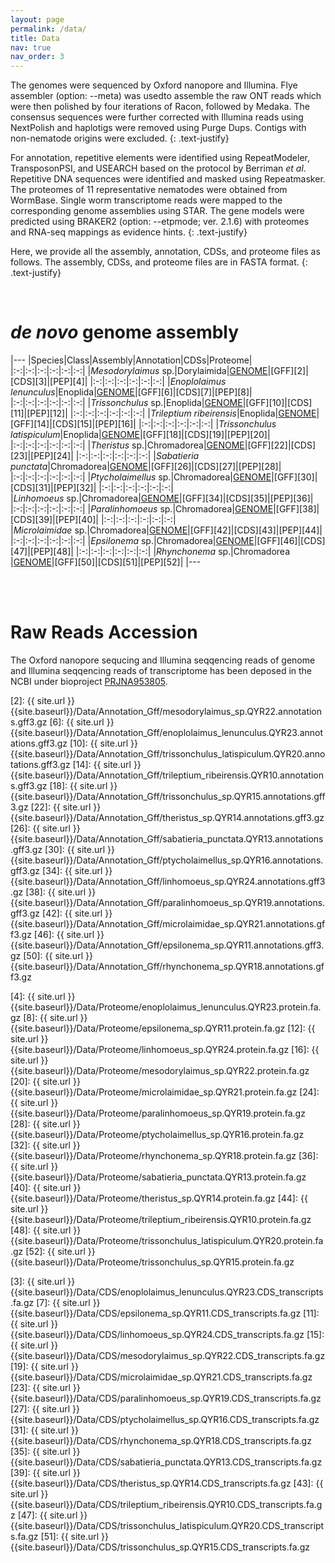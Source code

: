 ```yaml
---
layout: page
permalink: /data/
title: Data
nav: true
nav_order: 3
---
```


The genomes were sequenced by Oxford nanopore and Illumina. Flye assembler (option: --meta) was usedto assemble the raw ONT reads which were then polished by four iterations of Racon, followed by Medaka. The consensus sequences were further corrected with Illumina reads using NextPolish and haplotigs were removed using Purge Dups. Contigs with non-nematode origins were excluded. 
{: .text-justify}

For annotation, repetitive elements were identified using RepeatModeler, TransposonPSI, and USEARCH based on the protocol by Berriman *et al*. Repetitive DNA sequences were identified and masked using Repeatmasker. The proteomes of 11 representative nematodes were obtained from WormBase. Single worm transcriptome reads were mapped to the corresponding genome assemblies using STAR. The gene models were predicted using BRAKER2 (option: --etpmode; ver. 2.1.6) with proteomes and RNA-seq mappings as evidence hints. 
{: .text-justify}

Here, we provide all the assembly, annotation, CDSs, and proteome files as follows. The assembly, CDSs, and proteome files are in FASTA format.
{: .text-justify}

<br>

# *de novo* genome assembly

|---
|Species|Class|Assembly|Annotation|CDSs|Proteome|
|:-:|:-:|:-:|:-:|:-:|:-:|
|*Mesodorylaimus* sp.|Dorylaimida|[GENOME](https://ftp.ebi.ac.uk/pub/databases/wormbase/parasite/datasets/PRJNA953805/mesodorylaimus_sp/PRJNA953805/mesodorylaimus_sp.QYR22.genomics.fa)|[GFF][2]|[CDS][3]|[PEP][4]|
|:-:|:-:|:-:|:-:|:-:|:-:|
|*Enoplolaimus lenunculus*|Enoplida|[GENOME](https://ftp.ebi.ac.uk/pub/databases/wormbase/parasite/datasets/PRJNA953805/enoplolaimus_lenunculus/PRJNA953805/enoplolaimus_lenunculus.QYR23.genomics.fa)|[GFF][6]|[CDS][7]|[PEP][8]|
|:-:|:-:|:-:|:-:|:-:|:-:|
|*Trissonchulus* sp.|Enoplida|[GENOME](https://ftp.ebi.ac.uk/pub/databases/wormbase/parasite/datasets/PRJNA953805/trissonchulus_sp/PRJNA953805/trissonchulus_sp.QYR15.genomics.fa)|[GFF][10]|[CDS][11]|[PEP][12]|
|:-:|:-:|:-:|:-:|:-:|:-:|
|*Trileptium ribeirensis*|Enoplida|[GENOME](https://ftp.ebi.ac.uk/pub/databases/wormbase/parasite/datasets/PRJNA953805/trileptium_ribeirensis/PRJNA953805/trileptium_ribeirensis.QYR10.genomics.fa)|[GFF][14]|[CDS][15]|[PEP][16]|
|:-:|:-:|:-:|:-:|:-:|:-:|
|*Trissonchulus latispiculum*|Enoplida|[GENOME](https://ftp.ebi.ac.uk/pub/databases/wormbase/parasite/datasets/PRJNA953805/trissonchulus_latispiculum/PRJNA953805/trissonchulus_latispiculum.QYR20.genomics.fa)|[GFF][18]|[CDS][19]|[PEP][20]|
|:-:|:-:|:-:|:-:|:-:|:-:|
|*Theristus* sp.|Chromadorea|[GENOME](https://ftp.ebi.ac.uk/pub/databases/wormbase/parasite/datasets/PRJNA953805/theristus_sp/PRJNA953805/theristus_sp.QYR14.genomics.fa)|[GFF][22]|[CDS][23]|[PEP][24]|
|:-:|:-:|:-:|:-:|:-:|:-:|
|*Sabatieria punctata*|Chromadorea|[GENOME](https://ftp.ebi.ac.uk/pub/databases/wormbase/parasite/datasets/PRJNA953805/sabatieria_punctata/PRJNA953805/sabatieria_punctata.QYR13.genomics.fa)|[GFF][26]|[CDS][27]|[PEP][28]|
|:-:|:-:|:-:|:-:|:-:|:-:|
|*Ptycholaimellus* sp.|Chromadorea|[GENOME](https://ftp.ebi.ac.uk/pub/databases/wormbase/parasite/datasets/PRJNA953805/ptycholaimellus_sp/PRJNA953805/ptycholaimellus_sp.QYR16.genomics.fa)|[GFF][30]|[CDS][31]|[PEP][32]|
|:-:|:-:|:-:|:-:|:-:|:-:|
|*Linhomoeus* sp.|Chromadorea|[GENOME](https://ftp.ebi.ac.uk/pub/databases/wormbase/parasite/datasets/PRJNA953805/linhomoeus_sp/PRJNA953805/linhomoeus_sp.QYR24.genomics.fa)|[GFF][34]|[CDS][35]|[PEP][36]|
|:-:|:-:|:-:|:-:|:-:|:-:|
|*Paralinhomoeus* sp.|Chromadorea|[GENOME](https://ftp.ebi.ac.uk/pub/databases/wormbase/parasite/datasets/PRJNA953805/paralinhomoeus_sp/PRJNA953805/paralinhomoeus_sp.QYR19.genomics.fa)|[GFF][38]|[CDS][39]|[PEP][40]|
|:-:|:-:|:-:|:-:|:-:|:-:|
|*Microlaimidae* sp.|Chromadorea|[GENOME](https://ftp.ebi.ac.uk/pub/databases/wormbase/parasite/datasets/PRJNA953805/microlaimidae_sp/PRJNA953805/microlaimidae_sp.QYR21.genomics.fa)|[GFF][42]|[CDS][43]|[PEP][44]|
|:-:|:-:|:-:|:-:|:-:|:-:|
|*Epsilonema* sp.|Chromadorea|[GENOME](https://ftp.ebi.ac.uk/pub/databases/wormbase/parasite/datasets/PRJNA953805/epsilonema_sp/PRJNA953805/epsilonema_sp.QYR11.genomics.fa)|[GFF][46]|[CDS][47]|[PEP][48]|
|:-:|:-:|:-:|:-:|:-:|:-:|
|*Rhynchonema* sp.|Chromadorea |[GENOME](https://ftp.ebi.ac.uk/pub/databases/wormbase/parasite/datasets/PRJNA953805/rhynchonema_sp/PRJNA953805/rhynchonema_sp.QYR18.genomics.fa)|[GFF][50]|[CDS][51]|[PEP][52]|
|---

<br><br>

# Raw Reads Accession
The Oxford nanopore sequcing and Illumina seqqencing reads of genome and Illumina seqqencing reads of transcriptome has been deposed in the NCBI under bioproject [PRJNA953805](https://www.ncbi.nlm.nih.gov/bioproject/PRJNA953805). 


[2]: {{ site.url }}{{site.baseurl}}/Data/Annotation_Gff/mesodorylaimus_sp.QYR22.annotations.gff3.gz
[6]: {{ site.url }}{{site.baseurl}}/Data/Annotation_Gff/enoplolaimus_lenunculus.QYR23.annotations.gff3.gz
[10]: {{ site.url }}{{site.baseurl}}/Data/Annotation_Gff/trissonchulus_latispiculum.QYR20.annotations.gff3.gz
[14]: {{ site.url }}{{site.baseurl}}/Data/Annotation_Gff/trileptium_ribeirensis.QYR10.annotations.gff3.gz
[18]: {{ site.url }}{{site.baseurl}}/Data/Annotation_Gff/trissonchulus_sp.QYR15.annotations.gff3.gz
[22]: {{ site.url }}{{site.baseurl}}/Data/Annotation_Gff/theristus_sp.QYR14.annotations.gff3.gz
[26]: {{ site.url }}{{site.baseurl}}/Data/Annotation_Gff/sabatieria_punctata.QYR13.annotations.gff3.gz
[30]: {{ site.url }}{{site.baseurl}}/Data/Annotation_Gff/ptycholaimellus_sp.QYR16.annotations.gff3.gz
[34]: {{ site.url }}{{site.baseurl}}/Data/Annotation_Gff/linhomoeus_sp.QYR24.annotations.gff3.gz
[38]: {{ site.url }}{{site.baseurl}}/Data/Annotation_Gff/paralinhomoeus_sp.QYR19.annotations.gff3.gz
[42]: {{ site.url }}{{site.baseurl}}/Data/Annotation_Gff/microlaimidae_sp.QYR21.annotations.gff3.gz
[46]: {{ site.url }}{{site.baseurl}}/Data/Annotation_Gff/epsilonema_sp.QYR11.annotations.gff3.gz
[50]: {{ site.url }}{{site.baseurl}}/Data/Annotation_Gff/rhynchonema_sp.QYR18.annotations.gff3.gz

[4]: {{ site.url }}{{site.baseurl}}/Data/Proteome/enoplolaimus_lenunculus.QYR23.protein.fa.gz
[8]: {{ site.url }}{{site.baseurl}}/Data/Proteome/epsilonema_sp.QYR11.protein.fa.gz
[12]: {{ site.url }}{{site.baseurl}}/Data/Proteome/linhomoeus_sp.QYR24.protein.fa.gz
[16]: {{ site.url }}{{site.baseurl}}/Data/Proteome/mesodorylaimus_sp.QYR22.protein.fa.gz
[20]: {{ site.url }}{{site.baseurl}}/Data/Proteome/microlaimidae_sp.QYR21.protein.fa.gz
[24]: {{ site.url }}{{site.baseurl}}/Data/Proteome/paralinhomoeus_sp.QYR19.protein.fa.gz
[28]: {{ site.url }}{{site.baseurl}}/Data/Proteome/ptycholaimellus_sp.QYR16.protein.fa.gz
[32]: {{ site.url }}{{site.baseurl}}/Data/Proteome/rhynchonema_sp.QYR18.protein.fa.gz
[36]: {{ site.url }}{{site.baseurl}}/Data/Proteome/sabatieria_punctata.QYR13.protein.fa.gz
[40]: {{ site.url }}{{site.baseurl}}/Data/Proteome/theristus_sp.QYR14.protein.fa.gz
[44]: {{ site.url }}{{site.baseurl}}/Data/Proteome/trileptium_ribeirensis.QYR10.protein.fa.gz
[48]: {{ site.url }}{{site.baseurl}}/Data/Proteome/trissonchulus_latispiculum.QYR20.protein.fa.gz
[52]: {{ site.url }}{{site.baseurl}}/Data/Proteome/trissonchulus_sp.QYR15.protein.fa.gz

[3]: {{ site.url }}{{site.baseurl}}/Data/CDS/enoplolaimus_lenunculus.QYR23.CDS_transcripts.fa.gz
[7]: {{ site.url }}{{site.baseurl}}/Data/CDS/epsilonema_sp.QYR11.CDS_transcripts.fa.gz
[11]: {{ site.url }}{{site.baseurl}}/Data/CDS/linhomoeus_sp.QYR24.CDS_transcripts.fa.gz
[15]: {{ site.url }}{{site.baseurl}}/Data/CDS/mesodorylaimus_sp.QYR22.CDS_transcripts.fa.gz
[19]: {{ site.url }}{{site.baseurl}}/Data/CDS/microlaimidae_sp.QYR21.CDS_transcripts.fa.gz
[23]: {{ site.url }}{{site.baseurl}}/Data/CDS/paralinhomoeus_sp.QYR19.CDS_transcripts.fa.gz
[27]: {{ site.url }}{{site.baseurl}}/Data/CDS/ptycholaimellus_sp.QYR16.CDS_transcripts.fa.gz
[31]: {{ site.url }}{{site.baseurl}}/Data/CDS/rhynchonema_sp.QYR18.CDS_transcripts.fa.gz
[35]: {{ site.url }}{{site.baseurl}}/Data/CDS/sabatieria_punctata.QYR13.CDS_transcripts.fa.gz
[39]: {{ site.url }}{{site.baseurl}}/Data/CDS/theristus_sp.QYR14.CDS_transcripts.fa.gz
[43]: {{ site.url }}{{site.baseurl}}/Data/CDS/trileptium_ribeirensis.QYR10.CDS_transcripts.fa.gz
[47]: {{ site.url }}{{site.baseurl}}/Data/CDS/trissonchulus_latispiculum.QYR20.CDS_transcripts.fa.gz
[51]: {{ site.url }}{{site.baseurl}}/Data/CDS/trissonchulus_sp.QYR15.CDS_transcripts.fa.gz

